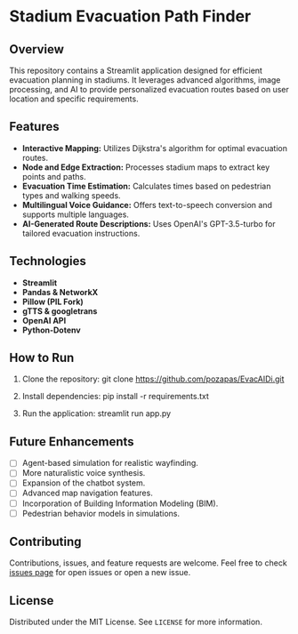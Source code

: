 # Stadium Evacuation Path Finder

## Overview
This repository contains a Streamlit application designed for efficient evacuation planning in stadiums. It leverages advanced algorithms, image processing, and AI to provide personalized evacuation routes based on user location and specific requirements.

## Features
- **Interactive Mapping:** Utilizes Dijkstra's algorithm for optimal evacuation routes.
- **Node and Edge Extraction:** Processes stadium maps to extract key points and paths.
- **Evacuation Time Estimation:** Calculates times based on pedestrian types and walking speeds.
- **Multilingual Voice Guidance:** Offers text-to-speech conversion and supports multiple languages.
- **AI-Generated Route Descriptions:** Uses OpenAI's GPT-3.5-turbo for tailored evacuation instructions.

## Technologies
- **Streamlit**
- **Pandas & NetworkX**
- **Pillow (PIL Fork)**
- **gTTS & googletrans**
- **OpenAI API**
- **Python-Dotenv**

## How to Run
1. Clone the repository:
git clone https://github.com/pozapas/EvacAIDi.git

2. Install dependencies:
pip install -r requirements.txt

3. Run the application:
streamlit run app.py

## Future Enhancements
- [ ] Agent-based simulation for realistic wayfinding.
- [ ] More naturalistic voice synthesis.
- [ ] Expansion of the chatbot system.
- [ ] Advanced map navigation features.
- [ ] Incorporation of Building Information Modeling (BIM).
- [ ] Pedestrian behavior models in simulations.

## Contributing
Contributions, issues, and feature requests are welcome. Feel free to check [issues page](https://github.com/pozapas/EvacAIDi/issues) for open issues or open a new issue.

## License
Distributed under the MIT License. See `LICENSE` for more information.
